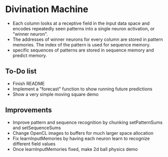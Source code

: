 # Divination Machine

- Each column looks at a receptive field in the input data space and encodes repeatedly seen patterns into a single neuron activation, or "winner neuron".
- The addresses of winner neurons for every column are stored in pattern memories.  The index of the pattern is used for sequence memory.
- specific sequences of patterns are stored in sequence memory and predict memory.


## To-Do list
- Finish README
- Implement a "forecast" function to show running future predictions
- Show a very simple moving square demo

## Improvements
- Improve pattern and sequence recognition by chunking setPatternSums and setSequenceSums
- Change OpenCL images to buffers for much larger space allocation
- Fix learnInputMemories by having each neuron learn to recognize different field values
- Once learnInputMemories fixed, make 2d ball physics demo
